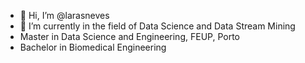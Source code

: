- 👋 Hi, I’m @larasneves
- 👀 I’m currently in the field of Data Science and Data Stream Mining
- Master in Data Science and Engineering, FEUP, Porto
- Bachelor in Biomedical Engineering

<!---
larasneves/larasneves is a ✨ special ✨ repository because its `README.md` (this file) appears on your GitHub profile.
You can click the Preview link to take a look at your changes.
--->
